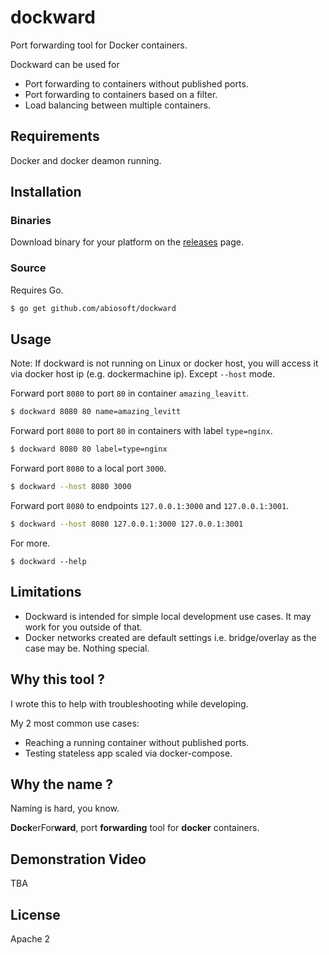 # dockward 

Port forwarding tool for Docker containers. 

Dockward can be used for
* Port forwarding to containers without published ports.
* Port forwarding to containers based on a filter.
* Load balancing between multiple containers.

## Requirements
Docker and docker deamon running.

## Installation

### Binaries
Download binary for your platform on the [releases](https://github.com/abiosoft/dockward/releases) page.

### Source
Requires Go.
```sh
$ go get github.com/abiosoft/dockward
```

## Usage
Note: If dockward is not running on Linux or docker host, you will access it via docker host ip (e.g. dockermachine ip). Except `--host` mode.

Forward port `8080` to port `80` in container `amazing_leavitt`.
```sh
$ dockward 8080 80 name=amazing_levitt
```
Forward port `8080` to port `80` in containers with label `type=nginx`.
```sh
$ dockward 8080 80 label=type=nginx
```
Forward port `8080` to a local port `3000`.
```sh
$ dockward --host 8080 3000
```
Forward port `8080` to endpoints `127.0.0.1:3000` and `127.0.0.1:3001`.
```sh
$ dockward --host 8080 127.0.0.1:3000 127.0.0.1:3001
```
For more.
```
$ dockward --help
```

## Limitations
* Dockward is intended for simple local development use cases. It may work for you outside of that.
* Docker networks created are default settings i.e. bridge/overlay as the case may be. Nothing special.

## Why this tool ?
I wrote this to help with troubleshooting while developing.

My 2 most common use cases:

* Reaching a running container without published ports.
* Testing stateless app scaled via docker-compose.

## Why the name ?
Naming is hard, you know.

**Dock**erFor**ward**, port **forwarding** tool for **docker** containers.

## Demonstration Video
TBA

## License
Apache 2